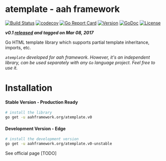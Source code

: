 # atemplate - aah framework
[![Build Status](https://travis-ci.org/go-aah/atemplate.svg?branch=master)](https://travis-ci.org/go-aah/atemplate) [![codecov](https://codecov.io/gh/go-aah/atemplate/branch/master/graph/badge.svg)](https://codecov.io/gh/go-aah/atemplate/branch/master) [![Go Report Card](https://goreportcard.com/badge/aahframework.org/atemplate.v0)](https://goreportcard.com/report/aahframework.org/atemplate.v0) [![Version](https://img.shields.io/badge/version-0.1-blue.svg)](https://github.com/go-aah/atemplate/releases/latest) [![GoDoc](https://godoc.org/aahframework.org/atemplate.v0?status.svg)](https://godoc.org/aahframework.org/atemplate.v0)  [![License](https://img.shields.io/github/license/go-aah/atemplate.svg)](LICENSE)

***v0.1 [released](https://github.com/go-aah/atemplate/releases/latest) and tagged on Mar 08, 2017***

Go HTML template library which supports partial template inheritance, imports, etc.

*`atemplate` developed for aah framework. However, it's an independent library, can be used separately with any `Go` language project. Feel free to use it.*

# Installation
#### Stable Version - Production Ready
```sh
# install the library
go get -u aahframework.org/atemplate.v0
```

#### Development Version - Edge
```sh
# install the development version
go get -u aahframework.org/atemplate.v0-unstable
```

See official page [TODO]
